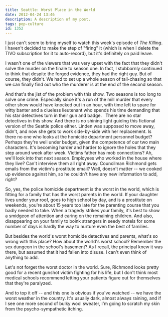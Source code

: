 ```yaml
---
title: Seattle: Worst Place in the World
date: 2012-04-24 13:46
description: A description of my post.
tags: pop-culture
id: 1352
---
```

I just can't seem to bring myself to watch this week's episode of <i>The Killing</i>.  I haven't decided to make the step of "firing" it (which is when I delete the TIVO subscription for it to auto-record), but it's definitely on paid leave.

I wasn't one of the viewers that was very upset with the fact that they didn't solve the murder on the finale to season one.  In fact, I stubbornly continued to think that despite the forged evidence, they had the right guy.  But of course, they didn't.  We had to set up a whole season of tail-chasing so that we can finally find out who the murderer is at the end of the second season.

And that's the jist of the problem with this show.  Two seasons is too long to solve one crime.  Especially since it's a run of the mill murder that every other show would have knocked out in an hour, with time left to spare for witty banter and a clueless lieutenant who spends his time demanding that his star detectives turn in their gun and badge.
<span class="spanEndPreview">&nbsp;</span>
There are no star detectives in this show.  And there is no shining light guiding this fictional version of the Seattle police either.  Linden was supposed to move away, didn't, and now she gets to work side-by-side with her replacement.  Is there no one who looks at the homicide department personnel budget?  Perhaps they're well under budget, given the competence of our two main characters.  It's becoming harder and harder to ignore the holes that they step around week after week.  Victims father has mob connections?  Ah, we'll look into that next season.  Employees who worked in the house where they live?  Can't interview them all right away.  Councilman Richmond gets emails from the victim's prostitute email?  Well, doesn't matter -- we cooked up evidence against him, so he couldn't have any new information to add, right?

So, yes, the police homicide department is the worst in the world, which is fitting for a family that has the worst parents in the world.  If your daughter lives under your roof, goes to high school by day, and is a prostitute on weekends, you're about 15 years too late for the parenting course that you badly needed to take.  When a tragedy strikes your family, it's best to show a smidgeon of attention and caring on the remaining children.  And also, disappearing on your family to boink strangers in seedy motels for some number of days is hardly the way to nurture even the best of families.

But besides the world's worst homicide detectives and parents, what's so wrong with this place?  How about the world's worst school?  Remember the sex dungeon in the school's basement?  As I recall, the principal knew it was there, but assumed that it had fallen into disuse.  I can't even think of anything to add.

Let's not forget the worst doctor in the world.  Sure, Richmond looks pretty good for a recent gunshot victim fighting for his life, but I don't think most medical schools recommend letting your patients figure out for themselves that they're paralyzed.

And to top it off -- and this one is obvious if you've watched -- we have the worst weather in the country.  It's usually dark, almost always raining, and if I see one more second of bulky wool sweater, I'm going to scratch my skin from the psycho-sympathetic itching.
